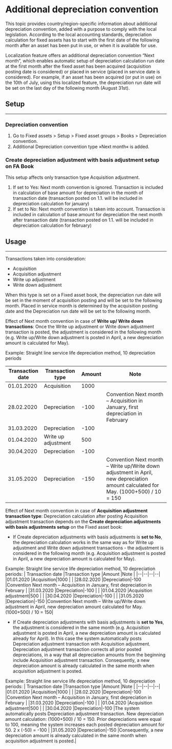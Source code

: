 # Additional depreciation convention

This topic provides country/region-specific information about additional depreciation convention, added with a purpose to comply with the local legislation. According to the local accounting standards, depreciation calculation for fixed assets has to start with the first date of the following month after an asset has been put in use, or when it is available for use.

Localization feature offers an additional depreciation convention “Next month”, which enables automatic setup of depreciation calculation run date at the first month after the fixed asset has been acquired (acquisition posting date is considered) or placed in service (placed in service date is considered). For example, if an asset has been acquired (or put in use) on the 10th of July, using this localized feature, the depreciation run date will be set on the last day of the following month (August 31st).

## **Setup**
---

### Depreciation convention
1. Go to Fixed assets > Setup > Fixed asset groups > Books > Depreciation convention.
2. Additional  Depreciation convention type »Next month« is added. 


### Create depreciation adjustment with basis adjustment setup on FA Book
This setup affects only transaction type Acquisition adjustment. 
1. If set to Yes: Next month convention is ignored. Transaction is included in calculation of base amount for depreciation in the month of transaction date (transaction posted on 1.1. will be included in depreciation calculation for january)   
2. If set to No: Next month convention is taken into account. Transaction is included in calculation of base amount for depreciation the next month after transaction date (transaction posted on 1.1. will be included in depreciation calculation for february)   

## **Usage**
---
Transactions taken into consideration: 
 - Acquisition
 - Acquisition adjustment
 - Write up adjustment
 - Write down adjustment

When this type is set on a Fixed asset book, the depreciation run date will be set in the moment of acquisition posting and will be set to the following month. Placed in service month is determined by the acquisition posting date and the Depreciation run date will be set to the following month. 

Effect of Next month convention in case of **Write up/ Write down transactions**: 
Once the Write up adjustment or Write down adjustment transaction is posted, the adjustment is considered in the following month (e.g. Write up/Write down adjustment is posted in April, a new depreciation amount is calculated for May).
 
Example: Straight line service life depreciation method, 10 depreciation periods
 

| Transaction date |Transaction type  |Amount  |Note  |
|--|--|--|--|
|01.01.2020  |Acquisition  |1000  |  |
|28.02.2020  |Depreciation  |-100  |Convention Next month – Acquisition in January, first depreciation in February  |
|31.03.2020 |Depreciation  |-100  |  |
|01.04.2020  |Write up adjustment  |500  |  |
|30.04.2020  |Depreciation  |-100  |  |
|31.05.2020  |Depreciation  |-150  |Convention Next month – Write up/Write down adjustment in April, new depreciation amount calculated for May. (1000+500) / 10 = 150|

Effect of Next month convention in case of **Acquisition adjustment transaction type**:
Depreciation calculation after posting Acquisition adjustment transaction depends on the **Create depreciation adjustments with basis adjustments setup** on the Fixed asset book:
- If Create depreciation adjustments with basis adjustments is **set to No**, the depreciation calculation works in the same way as for Write up adjustment and Write down adjustment transactions - the adjustment is considered in the following month (e.g. Acquisition adjustment is posted in April, a new depreciation amount is calculated for May).

Example: Straight line service life depreciation method, 10 depreciation periods:
| Transaction date |Transaction type  |Amount  |Note  |
|--|--|--|--|
|01.01.2020  |Acquisition|1000  |  |
|28.02.2020  |Depreciation|-100  |Convention Next month – Acquisition in January, first depreciation in February  |
|31.03.2020 |Depreciation|-100  |  |
|01.04.2020  |Acquisition adjustment|500  |  |
|30.04.2020  |Depreciation|-100  |  |
|31.05.2020  |Depreciation|-150  |Convention Next month – Write up/Write down adjustment in April, new depreciation amount calculated for May. (1000+500) / 10 = 150|

- If Create depreciation adjustments with basis adjustments is **set to Yes**, the adjustment is considered in the same month (e.g. Acquisition adjustment is posted in April, a new depreciation amount is calculated already for April). 
In this case the system automatically posts Depreciation adjustment transaction with Acquisition adjustment. Depreciation adjustment transaction corrects all prior posted depreciations, in a way that all depreciation amounts from the beginning include Acquisition adjustment transaction. Consequently, a new depreciation amount is already calculated in the same month when acquisition adjustment is posted.

Example: Straight line service life depreciation method, 10 depreciation periods:
| Transaction date |Transaction type  |Amount  |Note  |
|--|--|--|--|
|01.01.2020  |Acquisition|1000  |  |
|28.02.2020  |Depreciation|-100  |Convention Next month – Acquisition in January, first depreciation in February  |
|31.03.2020 |Depreciation|-100  |  |
|01.04.2020  |Acquisition adjustment|500  |  |
|30.04.2020  |Depreciation|-100  |The system automatically posts Depreciation adjustment transaction. New depreciation amount calculation: (1000+500) / 10 = 150. Prior depreciations were equal to 100, meaning the system increases each posted depreciation amount for 50. 2 x (-50) = -100  |
|31.05.2020  |Depreciation|-150  |Consequently, a new depreciation amount is already calculated in the same month when acquisition adjustment is posted.|
